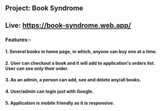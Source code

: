 ## Project: Book Syndrome

## Live: https://book-syndrome.web.app/

### Features:-

#### 1. Several books in home page, in which, anyone can buy one at a time.

#### 2. User can checkout a book and it will add to application's orders list. User can see only their order.

#### 3. As an admin, a person can add, see and delete any/all books.

#### 4. User/admin can login just with Google.

#### 5. Application is mobile friendly as it is responsive.
